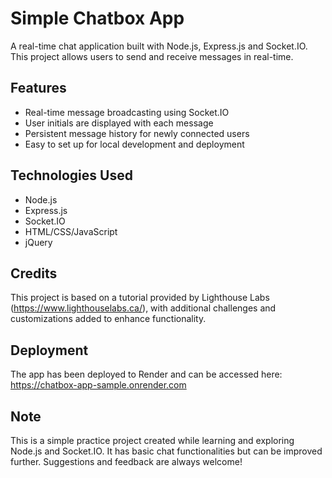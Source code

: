 # Simple Chatbox App
A real-time chat application built with Node.js, Express.js and Socket.IO. This project allows users to send and receive messages in real-time.

## Features
- Real-time message broadcasting using Socket.IO
- User initials are displayed with each message
- Persistent message history for newly connected users
- Easy to set up for local development and deployment

## Technologies Used
- Node.js
- Express.js
- Socket.IO
- HTML/CSS/JavaScript
- jQuery

## Credits
This project is based on a tutorial provided by Lighthouse Labs (https://www.lighthouselabs.ca/), with additional challenges and customizations added to enhance functionality.

## Deployment
The app has been deployed to Render and can be accessed here: https://chatbox-app-sample.onrender.com 

## Note
This is a simple practice project created while learning and exploring Node.js and Socket.IO. It has basic chat functionalities but can be improved further.
Suggestions and feedback are always welcome!
